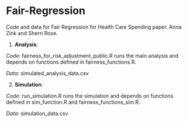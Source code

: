 # Fair-Regression

Code and data for Fair Regression for Health Care Spending paper. Anna Zink and Sherri Rose. 

1. **Analysis**: 

*Code:* fairness_for_risk_adjustment_public.R runs the main analysis and depends on functions defined in fairness_functions.R.

*Data:* simulated_analysis_data.csv

2. **Simulation**: 

*Code:* run_simulation.R runs the simulation and depends on functions defined in sim_function.R and fairness_functions_sim.R.

*Data:* simulation_data.csv

